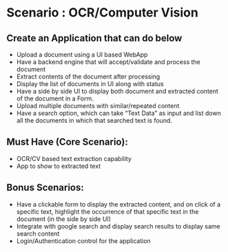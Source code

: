 # Scenario : OCR/Computer Vision
## Create an Application that can do below
 - Upload a document using a UI based WebApp
 - Have a backend engine that will accept/validate and process the document
 - Extract contents of the document after processing
 - Display the list of documents in UI along with status
 - Have a side by side UI to display both document and extracted content of the document in a Form.
 - Upload multiple documents with similar/repeated content
 - Have a search option, which can take “Text Data” as input and list down all the documents in which that searched text is found.

## Must Have (Core Scenario): 
 - OCR/CV based text extraction capability
 - App to show to extracted text

## Bonus Scenarios: 
 - Have a clickable form to display the extracted content, and on click of a specific text, highlight the occurrence of that specific text in the document (in the side by side UI)
 - Integrate with google search and display search results to display same search content
 - Login/Authentication control for the application


